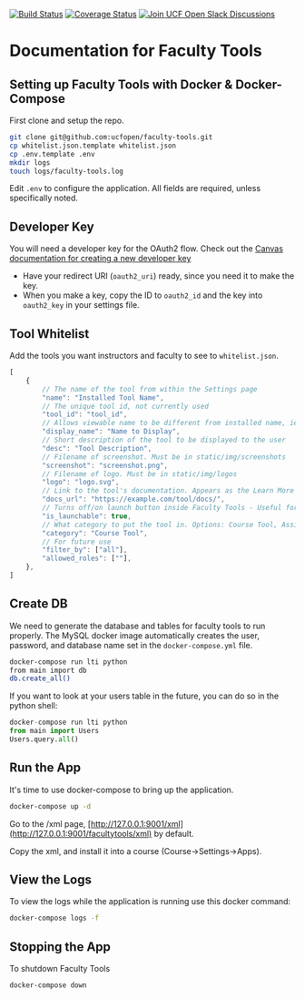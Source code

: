 [![Build Status](https://travis-ci.org/ucfopen/faculty-tools.svg?branch=master)](https://travis-ci.org/ucfopen/faculty-tools)
[![Coverage Status](https://coveralls.io/repos/github/ucfopen/faculty-tools/badge.svg?branch=master)](https://coveralls.io/github/ucfopen/faculty-tools?branch=master)
[![Join UCF Open Slack Discussions](https://ucf-open-slackin.herokuapp.com/badge.svg)](https://ucf-open-slackin.herokuapp.com/)

# Documentation for Faculty Tools

## Setting up Faculty Tools with Docker & Docker-Compose

First clone and setup the repo.

```sh
git clone git@github.com:ucfopen/faculty-tools.git
cp whitelist.json.template whitelist.json
cp .env.template .env
mkdir logs
touch logs/faculty-tools.log
```

Edit `.env` to configure the application. All fields are required,
unless specifically noted.

## Developer Key

You will need a developer key for the OAuth2 flow. Check out the [Canvas
documentation for creating a new developer key](https://community.canvaslms.com/docs/DOC-12657-4214441833)

- Have your redirect URI (`oauth2_uri`) ready, since you need it to make
  the key.
- When you make a key, copy the ID to `oauth2_id` and the key into `oauth2_key`
  in your settings file.

## Tool Whitelist

Add the tools you want instructors and faculty to see to `whitelist.json`.

```js
[
    {
        // The name of the tool from within the Settings page
        "name": "Installed Tool Name",
        // The unique tool id, not currently used
        "tool_id": "tool_id",
        // Allows viewable name to be different from installed name, ie: Attendance vs. RollCall
        "display_name": "Name to Display",
        // Short description of the tool to be displayed to the user
        "desc": "Tool Description",
        // Filename of screenshot. Must be in static/img/screenshots
        "screenshot": "screenshot.png",
        // Filename of logo. Must be in static/img/logos
        "logo": "logo.svg",
        // Link to the tool's documentation. Appears as the Learn More button
        "docs_url": "https://example.com/tool/docs/",
        // Turns off/on launch button inside Faculty Tools - Useful for docs
        "is_launchable": true,
        // What category to put the tool in. Options: Course Tool, Assignment Editor, Rich Content Editor
        "category": "Course Tool",
        // For future use
        "filter_by": ["all"],
        "allowed_roles": [""],
    },
]
```

## Create DB

We need to generate the database and tables for faculty tools to run properly.
The MySQL docker image automatically creates the user, password, and database
name set in the `docker-compose.yml` file.

```sh
docker-compose run lti python
from main import db
db.create_all()
```

If you want to look at your users table in the future, you can do so in the
python shell:

```python
docker-compose run lti python
from main import Users
Users.query.all()
```

## Run the App

It's time to use docker-compose to bring up the application.

```sh
docker-compose up -d
```

Go to the /xml page, [http://127.0.0.1:9001/xml](http://127.0.0.1:9001/facultytools/xml) by default.

Copy the xml, and install it into a course (Course->Settings->Apps).

## View the Logs

To view the logs while the application is running use this docker command:

```sh
docker-compose logs -f
```

## Stopping the App

To shutdown Faculty Tools

```sh
docker-compose down
```
